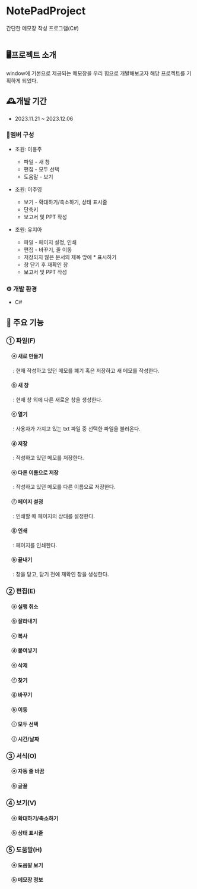 # NotePadProject
간단한 메모장 작성 프로그램(C#)
<br>
<br>

## 🖥프로젝트 소개
window에 기본으로 제공되는 메모장을 우리 힘으로 개발해보고자 해당 프로젝트를 기획하게 되었다.


## 🕰개발 기간
- 2023.11.21 ~ 2023.12.06


### 👤멤버 구성
- 조원: 이용주
  - 파일 - 새 창
  - 편집 - 모두 선택
  - 도움말 - 보기
    
- 조원: 이주영
  - 보기 - 확대하기/축소하기, 상태 표시줄
  - 단축키
  - 보고서 및 PPT 작성
    
- 조원: 유지아
  - 파일 - 페이지 설정, 인쇄 
  - 편집 - 바꾸기, 줄 이동
  - 저장되지 않은 문서의 제목 앞에 * 표시하기
  - 창 닫기 후 재확인 창
  - 보고서 및 PPT 작성


### ⚙ 개발 환경
- C#


## 📌 주요 기능
### ① 파일(F)
####  ⓐ 새로 만들기
   : 현재 작성하고 있던 메모를 폐기 혹은 저장하고 새 메모를 작성한다.
####  ⓑ 새 창
   : 현재 창 외에 다른 새로운 창을 생성한다.
####  ⓒ 열기
   : 사용자가 가지고 있는 txt 파일 중 선택한 파일을 불러온다.
####  ⓓ 저장
   : 작성하고 있던 메모를 저장한다.
####  ⓔ 다른 이름으로 저장
   : 작성하고 있던 메모를 다른 이름으로 저장한다.
####  ⓕ 페이지 설정
   : 인쇄할 때 페이지의 상태를 설정한다.
####  ⓖ 인쇄
   : 페이지를 인쇄한다.
####  ⓗ 끝내기
   : 창을 닫고, 닫기 전에 재확인 창을 생성한다.

### ② 편집(E)
####  ⓐ 실행 취소
####  ⓑ 잘라내기
####  ⓒ 복사
####  ⓓ 붙여넣기
####  ⓔ 삭제
####  ⓕ 찾기
####  ⓖ 바꾸기
####  ⓗ 이동
####  ⓘ 모두 선택
####  ⓙ 시간/날짜

### ③ 서식(O)
####  ⓐ 자동 줄 바꿈
####  ⓑ 글꼴

### ④ 보기(V)
####  ⓐ 확대하기/축소하기
####  ⓑ 상태 표시줄
### ⑤ 도움말(H)
####  ⓐ 도움말 보기
####  ⓑ 메모장 정보

